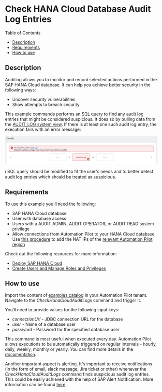 # Check HANA Cloud Database Audit Log Entries

Table of Contents

* [Description](#description)
* [Requirements](#requirements)
* [How to use](#how-to-use)

## Description

Auditing allows you to monitor and record selected actions performed in the SAP HANA Cloud database. It can help you achieve better security in the following ways:

* Uncover security vulnerabilities
* Show attempts to breach security

This example commands performs an SQL query to find any audit log entries that might be considered suspicious. It does so by pulling data from the [AUDIT_LOG system view](https://help.sap.com/docs/HANA_SERVICE_CF/7c78579ce9b14a669c1f3295b0d8ca16/d1fe1244d29510148f69be8b0e060dcc.html). If there is at least one such audit log entry, the execution fails with an error message:

![Screenshot](assets/audit-logs-error-message.png)

:information_source: SQL query should be modified to fit the user's needs and to better detect audit log entries which should be treated as suspicious.

## Requirements

To use this example you'll need the following:

* SAP HANA Cloud database
* User with database access
* Users with a AUDIT ADMIN, AUDIT OPERATOR, or AUDIT READ system privilege
* Allow connections from Automation Pilot to your HANA Cloud database. Use [this procedure](https://help.sap.com/docs/HANA_SERVICE_CF/cc53ad464a57404b8d453bbadbc81ceb/71eb651f84274a0cb2f2b4380df91724.html) to add the NAT IPs of the [relevant Automation Pilot region](https://help.sap.com/docs/AUTOMATION_PILOT/de3900c419f5492a8802274c17e07049/4536e41c57aa442095ccbac977965f26.html)

Check out the following resources for more information:

* [Deploy SAP HANA Cloud](https://developers.sap.com/tutorials/hana-cloud-deploying.html)
* [Create Users and Manage Roles and Privileges](https://developers.sap.com/tutorials/hana-cloud-mission-trial-4.html)

## How to use

Import the content of [examples catalog](catalog.json) in your Automation Pilot tenant. Navigate to the *CheckHanaCloudAuditLogs* command and trigger it.

You'll need to provide values for the following input keys:

* *connectionUrl* - JDBC connection URL for the database
* *user* - Name of a database user
* *password* - Password for the specified database user

This command is most useful when executed every day. Automation Pilot allows executions to be automatically triggered on regular intervals - hourly, daily, weekly, monthly or yearly. You can find more details in the [documentation](https://help.sap.com/docs/AUTOMATION_PILOT/de3900c419f5492a8802274c17e07049/96863a2380d24ba4bab0145bbd78e411.html).

Another important aspect is alerting. It's important to receive notifications (in the form of email, slack message, Jira ticket or other) whenever the *CheckHanaCloudAuditLogs* command finds suspicious audit log entries. This could be easily achieved with the help of SAP Alert Notification. More information can be found [here](https://help.sap.com/docs/AUTOMATION_PILOT/de3900c419f5492a8802274c17e07049/e75533639c6d4193aa8a7e7420c25f8c.html).
